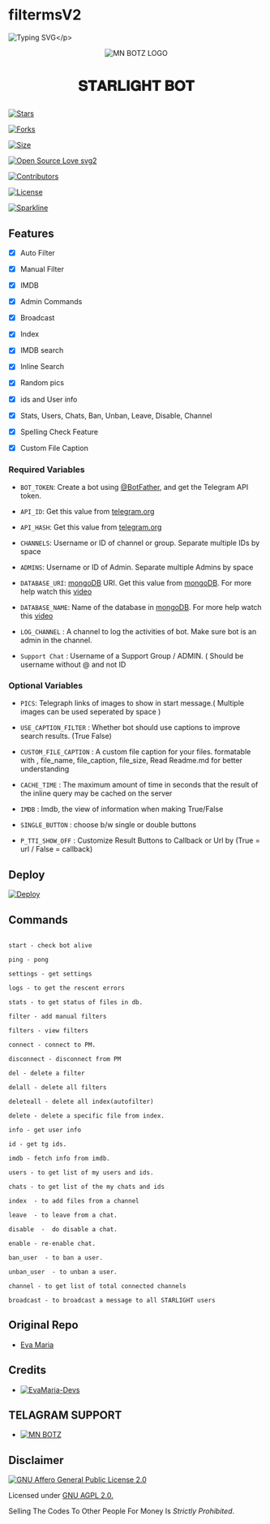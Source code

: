 # filtermsV2 
![Typing SVG](https://readme-typing-svg.herokuapp.com/?lines=𝗪𝗘𝗟𝗖𝗢𝗠+𝗧𝗢+FILTER+𝐁𝐎𝐓!;𝗖𝗥𝗘𝗔𝗧𝗘𝗗+𝗕𝗬+𝗧𝗘𝗔𝗠+MS+𝗕𝗢𝗧!;𝗔+𝗦𝗜𝗠𝗣𝗟𝗘+𝗧𝗚+𝗔𝗨𝗧𝗢𝗙𝗜𝗟𝗧𝗘𝗥+𝗕𝗢𝗧!)</p>

<p align="center">

  <img src="https://telegra.ph/file/cdfd999b7a706889ee81c.jpg" alt="MN BOTZ LOGO">

</p>

<h1 align="center">

  <b> 𝐒𝐓𝐀𝐑𝐋𝐈𝐆𝐇𝐓 𝐁𝐎𝐓</b>

</h1>

[![Stars](https://img.shields.io/github/stars/Whitedeviljoypow/STARLIGHT-BOT?style=flat-square&color=yellow)](https://github.com/Whitedeviljoypow/STARLIGHT-BOT/stargazers)

[![Forks](https://img.shields.io/github/forks/Whitedeviljoypow/STARLIGHT-BOT?style=flat-square&color=orange)](https://github.com/Whitedeviljoypow/STARLIGHT-BOT/fork)

[![Size](https://img.shields.io/github/repo-size/Whitedeviljoypow/STARLIGHT-BOT?style=flat-square&color=green)](https://github.com/Whitedeviljoypow/STARLIGHT-BOT/)   

[![Open Source Love svg2](https://badges.frapsoft.com/os/v2/open-source.svg?v=103)](https://github.com/EvamariaTG/EvaMaria)   

[![Contributors](https://img.shields.io/github/contributors/Whitedeviljoypow/STARLIGHT-BOT?style=flat-square&color=green)](https://github.com/Whitedeviljoypow/STARLIGHT-BOT/graphs/contributors)

[![License](https://img.shields.io/badge/License-AGPL-blue)](https://github.com/EvamariaTG/EvaMaria/blob/main/LICENSE)

[![Sparkline](https://stars.medv.io/EvamariaTG/EvaMaria.svg)](https://stars.medv.io/EvamariaTG/EvaMaria)

## Features

- [x] Auto Filter

- [x] Manual Filter

- [x] IMDB

- [x] Admin Commands

- [x] Broadcast

- [x] Index

- [x] IMDB search

- [x] Inline Search

- [x] Random pics

- [x] ids and User info 

- [x] Stats, Users, Chats, Ban, Unban, Leave, Disable, Channel

- [x] Spelling Check Feature

- [x] Custom File Caption

### Required Variables

* `BOT_TOKEN`: Create a bot using [@BotFather](https://telegram.dog/BotFather), and get the Telegram API token.

* `API_ID`: Get this value from [telegram.org](https://my.telegram.org/apps)

* `API_HASH`: Get this value from [telegram.org](https://my.telegram.org/apps)

* `CHANNELS`: Username or ID of channel or group. Separate multiple IDs by space

* `ADMINS`: Username or ID of Admin. Separate multiple Admins by space

* `DATABASE_URI`: [mongoDB](https://www.mongodb.com) URI. Get this value from [mongoDB](https://www.mongodb.com). For more help watch this [video](https://youtu.be/1G1XwEOnxxo)

* `DATABASE_NAME`: Name of the database in [mongoDB](https://www.mongodb.com). For more help watch this [video](https://youtu.be/1G1XwEOnxxo)

* `LOG_CHANNEL` : A channel to log the activities of bot. Make sure bot is an admin in the channel.

* `Support Chat` : Username of a Support Group / ADMIN. ( Should be username without @ and not ID

### Optional Variables

* `PICS`: Telegraph links of images to show in start message.( Multiple images can be used seperated by space )

* `USE_CAPTION_FILTER` : Whether bot should use captions to improve search results. (True False)

* `CUSTOM_FILE_CAPTION` : A custom file caption for your files. formatable with , file_name, file_caption, file_size, Read Readme.md for better understanding

* `CACHE_TIME` : The maximum amount of time in seconds that the result of the inline query may be cached on the server

* `IMDB` : Imdb, the view of information when making True/False

* `SINGLE_BUTTON` : choose b/w single or double buttons

* `P_TTI_SHOW_OFF` : Customize Result Buttons to Callback or Url by (True = url / False = callback)

## Deploy

[![Deploy](https://www.herokucdn.com/deploy/button.svg)](https://heroku.com/deploy?template=https://github.com/harigih/STARLIGHT-BOT)

## Commands

```

start - check bot alive

ping - pong

settings - get settings 

logs - to get the rescent errors

stats - to get status of files in db.

filter - add manual filters

filters - view filters

connect - connect to PM.

disconnect - disconnect from PM

del - delete a filter

delall - delete all filters

deleteall - delete all index(autofilter)

delete - delete a specific file from index.

info - get user info

id - get tg ids.

imdb - fetch info from imdb.

users - to get list of my users and ids.

chats - to get list of the my chats and ids 

index  - to add files from a channel

leave  - to leave from a chat.

disable  -  do disable a chat.

enable - re-enable chat.

ban_user  - to ban a user.

unban_user  - to unban a user.

channel - to get list of total connected channels

broadcast - to broadcast a message to all STARLIGHT users

```

## Original Repo

*  [Eva Maria](https://github.com/EvamariaTG/EvaMaria)

## Credits 

* [![EvaMaria-Devs](https://img.shields.io/static/v1?label=EvaMaria&message=devs&color=critical)](https://telegram.dog/EvaMariaDevs)

## TELAGRAM SUPPORT 

* [![MN BOTZ](https://img.shields.io/static/v1?label=MN&message=BOTZ&color=critical)](https://t.me/MN_BOTZ_UPDATES)

## Disclaimer

[![GNU Affero General Public License 2.0](https://www.gnu.org/graphics/agplv3-155x51.png)](https://www.gnu.org/licenses/agpl-3.0.en.html#header)    

Licensed under [GNU AGPL 2.0.](https://github.com/EvamariaTG/evamaria/blob/master/LICENSE)

Selling The Codes To Other People For Money Is *Strictly Prohibited*.

